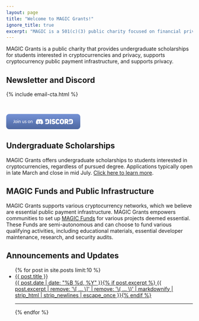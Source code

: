 ```yaml
---
layout: page
title: "Welcome to MAGIC Grants!"
ignore_title: true
excerpt: "MAGIC is a 501(c)(3) public charity focused on financial privacy. Our mission is to build and support the public infrastructure that will enable people to control their own financial data."
---
```



MAGIC Grants is a public charity that provides undergraduate scholarships for students interested in cryptocurrencies and privacy, supports cryptocurrency public payment infrastructure, and supports privacy.

## Newsletter and Discord

{% include email-cta.html %}

<br>

<a href="https://discord.gg/YH7kFuREKY"><img src="/images/discord-button.png" alt="Discord button" /></a>

## Undergraduate Scholarships

MAGIC Grants offers undergraduate scholarships to students interested in cryptocurrencies, regardless of pursued degree. Applications typically open in late March and close in mid July. [Click here to learn more](/scholarships/).

## MAGIC Funds and Public Infrastructure

MAGIC Grants supports various cryptocurrency networks, which we believe are essential public payment infrastructure. MAGIC Grants empowers communities to set up [MAGIC Funds](/funds/) for various projects deemed essential. These Funds are semi-autonomous and can choose to fund various qualifying activities, including educational materials, essential developer maintenance, research, and security audits.

## Announcements and Updates

<!-- 
<ul class="entries-list">
{% for post in site.posts limit:10 %}
	<li><article><a href="{{ site.url }}{{ post.url }}"><div class="entry-title">{{ post.title }}</div> <span class="entry-date"><time datetime="{{ post.date | date_to_xmlschema }}">{{ post.date | date: "%B %d, %Y" }}</time></span>{% if post.excerpt %} <span class="entry-excerpt">{{ post.excerpt | remove: '\[ ... \]' | remove: '\( ... \)' | markdownify | strip_html | strip_newlines | escape_once }}</span>{% endif %}</a></article></li>
{% endfor %}
</ul>
-->


<ul class="post-list">
{% for post in site.posts limit:10 %}
  <li><article><a href="{{ site.url }}{{ post.url }}"><div class="post-entry-title">{{ post.title }}</div> <span class="entry-date"><time datetime="{{ post.date | date_to_xmlschema }}">{{ post.date | date: "%B %d, %Y" }}</time></span>{% if post.excerpt %} <span class="excerpt">{{ post.excerpt | remove: '\[ ... \]' | remove: '\( ... \)' | markdownify | strip_html | strip_newlines | escape_once }}</span>{% endif %}</a></article></li>
  <hr>
{% endfor %}
</ul>

